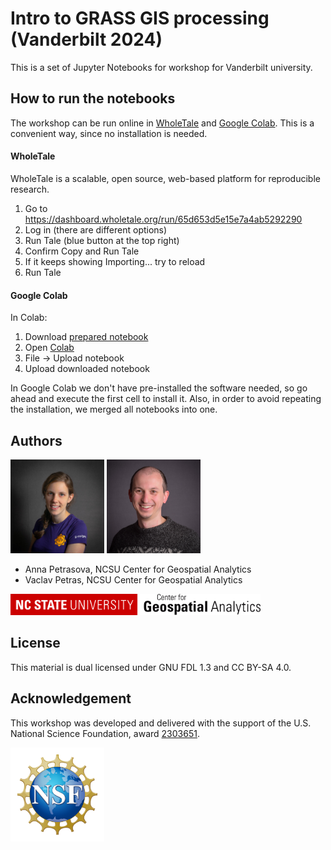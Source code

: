 # Intro to GRASS GIS processing (Vanderbilt 2024)

This is a set of Jupyter Notebooks for workshop for Vanderbilt university.

## How to run the notebooks
The workshop can be run online in [WholeTale](https://wholetale.org/) and [Google Colab](https://colab.research.google.com). This is a convenient way, since no installation is needed.

#### WholeTale
WholeTale is a scalable, open source, web-based platform for reproducible research.

1. Go to https://dashboard.wholetale.org/run/65d653d5e15e7a4ab5292290
2. Log in (there are different options)
3. Run Tale (blue button at the top right)
4. Confirm Copy and Run Tale
5. If it keeps showing Importing... try to reload
6. Run Tale

#### Google Colab

In Colab:
1. Download [prepared notebook](https://github.com/ncsu-geoforall-lab/grass-gis-workshop-vanderbilt-2024/blob/main/colab_notebook.ipynb)
2. Open [Colab](https://colab.research.google.com)
3. File -> Upload notebook
4. Upload downloaded notebook

In Google Colab we don't have pre-installed the software needed, so go ahead and execute the first cell to install it. Also, in order to avoid repeating the installation, we merged all notebooks into one.

## Authors
<img src="img/Anna_Petrasova.jpg" title="Anna Petrasova" width=150>
<img src="img/petras_vaclav_3.jpg" title="Vaclav Petras" width=150>


* Anna Petrasova, NCSU Center for Geospatial Analytics
* Vaclav Petras, NCSU Center for Geospatial Analytics

<img src="img/ncsu_cga.png" title="Center for Geospatial Analytics at NC State" width=400>

## License

This material is dual licensed under GNU FDL 1.3 and CC BY-SA 4.0.

## Acknowledgement
This workshop was developed and delivered with the support of the U.S. National Science Foundation, award [2303651](https://www.nsf.gov/awardsearch/showAward?AWD_ID=2303651).

<img src="img/NSF_logo.png" title="NSF" width=150>